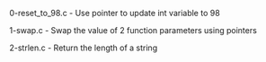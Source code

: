 0-reset_to_98.c    - Use pointer to update int variable to 98

1-swap.c           - Swap the value of 2 function parameters using pointers

2-strlen.c         - Return the length of a string



